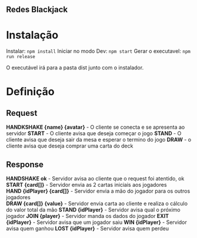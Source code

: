 ## Redes Blackjack

# Instalação

Instalar: ```npm install```
Iniciar no modo Dev: ```npm start```
Gerar o executavel: ```npm run release```

O executável irá para a pasta dist junto com o instalador.

# Definição

## Request
**HANDKSHAKE {name} {avatar}** - O cliente se conecta e se apresenta ao servidor
**START** - O cliente avisa que deseja começar o jogo
**STAND** - O cliente avisa que deseja sair da mesa e esperar o termino do jogo
**DRAW** - o cliente avisa que deseja comprar uma carta do deck

## Response
**HANDSHAKE ok** - Servidor avisa ao cliente que o request foi atentido, ok
**START {card[]}** - Servidor envia as 2 cartas iniciais aos jogadores  
**HAND {idPlayer} {card[]}** - Servidor envia a mão do jogador para os outros jogadores  
**DRAW {card[]} {value}** - Servidor envia carta ao cliente e realiza o cálculo do valor total da mão
**STAND {idPlayer}** - Servidor avisa qual o próximo jogador
**JOIN {player}** - Servidor manda os dados do jogador
**EXIT {idPlayer}** - Servidor avisa que um jogador saiu
**WIN {idPlayer}** - Servidor avisa quem ganhou
**LOST {idPlayer}** - Servidor avisa quem perdeu